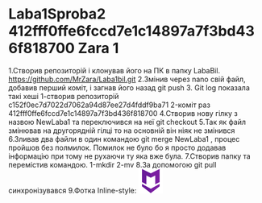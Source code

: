 # Laba1Sproba2 412fff0ffe6fccd7e1c14897a7f3bd436f818700 Zara 1
1.Створив репозиторій і клонував його на ПК в папку LabaBil. https://github.com/MrZara/Laba1bil.git
2.Змінив через nano свій файл, добавив перший коміт, і загнав його назад git push
3. Git log показала такі хеші 1-створив репозиторій c152f0ec7d7022d7062a94d87ee27d4fddf9ba71 2-коміт раз 412fff0ffe6fccd7e1c14897a7f3bd436f818700
4.Створив нову гілку з назвою NewLaba1 та переключився на неї git checkout
5.Так як файл змінював на другорядній гілці то на основній він ніяк не змінився
6.Зливав два файли в один командою git merge NewLaba1 , процес пройшов без полмилок. Помилок не було бо я просто додавав інформацію при тому не рухаючи ту яка вже була.
7.Створив папку та перемістив командою. 1-mkdir 2-mv
8.За допомогою git pull синхронізувався
9.Фотка
Inline-style: 
![alt text](https://github.com/adam-p/markdown-here/raw/master/src/common/images/icon48.png "Logo Title Text 1")
